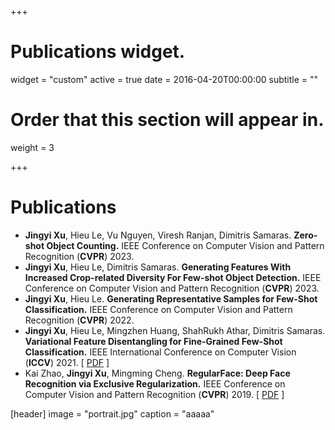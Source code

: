 +++
# Publications widget.
widget = "custom"
active = true
date = 2016-04-20T00:00:00
subtitle = ""

# Order that this section will appear in.
weight = 3


+++

# Publications

* **Jingyi Xu**, Hieu Le, Vu Nguyen, Viresh Ranjan, Dimitris Samaras. **Zero-shot Object Counting.** IEEE Conference on Computer Vision and Pattern Recognition (**CVPR**) 2023.
* **Jingyi Xu**, Hieu Le, Dimitris Samaras. **Generating Features With Increased Crop-related Diversity For Few-shot Object Detection.** IEEE Conference on Computer Vision and Pattern Recognition (**CVPR**) 2023.
* **Jingyi Xu**, Hieu Le. **Generating Representative Samples for Few-Shot Classification.** IEEE Conference on Computer Vision and Pattern Recognition (**CVPR**) 2022.
* **Jingyi Xu**, Hieu Le, Mingzhen Huang, ShahRukh Athar, Dimitris Samaras. **Variational Feature Disentangling for Fine-Grained Few-Shot Classification.** IEEE International Conference on Computer Vision (**ICCV**) 2021. [ <a href="ICCV2021.pdf">PDF</a> ]
* Kai Zhao, **Jingyi Xu**, Mingming Cheng. **RegularFace: Deep Face Recognition via Exclusive Regularization.** IEEE Conference on Computer Vision and Pattern Recognition (**CVPR**) 2019. [ <a href="CVPR2019.pdf">PDF</a> ]	

[header]
image = "portrait.jpg"
caption = "aaaaa" 
